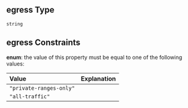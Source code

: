 ## egress Type

`string`

## egress Constraints

**enum**: the value of this property must be equal to one of the following values:

| Value                   | Explanation |
| :---------------------- | :---------- |
| `"private-ranges-only"` |             |
| `"all-traffic"`         |             |
